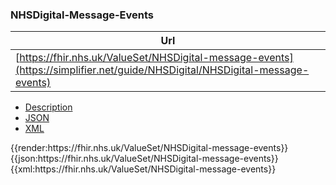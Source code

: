 ### NHSDigital-Message-Events

|  Url |
|--
| [https://fhir.nhs.uk/ValueSet/NHSDigital-message-events](https://simplifier.net/guide/NHSDigital/NHSDigital-message-events) | 

<div class="nhsd-!t-margin-bottom-6">
  <ul class="nav nav-tabs" role="tablist">
        <li role="presentation"  class="active">
            <a href="#Description" role="tab" data-toggle="tab">Description</a>
        </li>
        <li role="presentation">
            <a href="#JSON" role="tab" data-toggle="tab">JSON</a>
        </li>
         <li role="presentation">
            <a href="#XML" role="tab" data-toggle="tab">XML</a>
        </li>
  </ul>
  <div class="tab-content snippet">
    <div id="Tree" role="tabpanel" class="tab-pane active">
{{render:https://fhir.nhs.uk/ValueSet/NHSDigital-message-events}}
    </div>
    <div id="JSON" role="tabpanel" class="tab-pane">
 {{json:https://fhir.nhs.uk/ValueSet/NHSDigital-message-events}}
    </div>
    <div id="XML" role="tabpanel" class="tab-pane">
 {{xml:https://fhir.nhs.uk/ValueSet/NHSDigital-message-events}}
    </div>
  </div>
</div>
